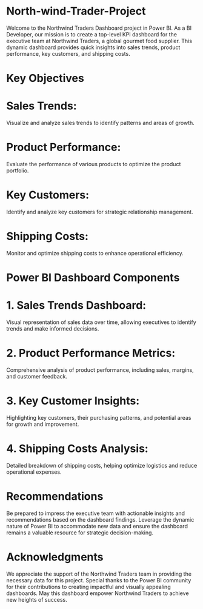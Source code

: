 # North-wind-Trader-Project
Welcome to the Northwind Traders Dashboard project in Power BI. As a BI Developer, our mission is to create a top-level KPI dashboard for the executive team at Northwind Traders, a global gourmet food supplier. This dynamic dashboard provides quick insights into sales trends, product performance, key customers, and shipping costs.
# Key Objectives

# Sales Trends:
Visualize and analyze sales trends to identify patterns and areas of growth.
# Product Performance:
Evaluate the performance of various products to optimize the product portfolio.
# Key Customers: 
Identify and analyze key customers for strategic relationship management.
# Shipping Costs: 
Monitor and optimize shipping costs to enhance operational efficiency.

# Power BI Dashboard Components

# 1. Sales Trends Dashboard: 
Visual representation of sales data over time, allowing executives to identify trends and make informed decisions.

# 2. Product Performance Metrics: 
Comprehensive analysis of product performance, including sales, margins, and customer feedback.

# 3. Key Customer Insights: 
Highlighting key customers, their purchasing patterns, and potential areas for growth and improvement.

# 4. Shipping Costs Analysis:
Detailed breakdown of shipping costs, helping optimize logistics and reduce operational expenses.

# Recommendations
Be prepared to impress the executive team with actionable insights and recommendations based on the dashboard findings. Leverage the dynamic nature of Power BI to accommodate new data and ensure the dashboard remains a valuable resource for strategic decision-making.

# Acknowledgments
We appreciate the support of the Northwind Traders team in providing the necessary data for this project. Special thanks to the Power BI community for their contributions to creating impactful and visually appealing dashboards. May this dashboard empower Northwind Traders to achieve new heights of success.

